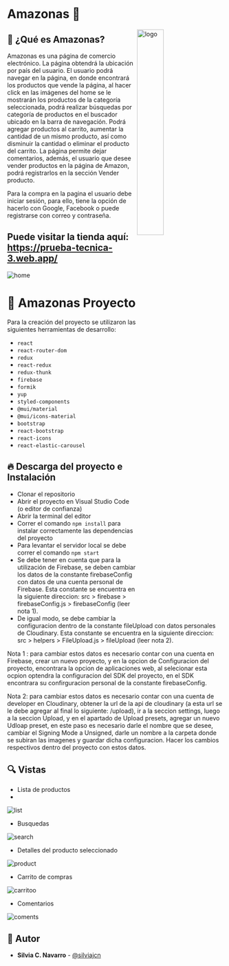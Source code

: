 # Amazonas  🙌

<img width="35%" align="right" style="margin-right:5%" alt="logo" src="https://res.cloudinary.com/silviajcn/image/upload/v1641583841/SPRING-3/logo-footer_zysgvs.png" />

## 📌 ¿Qué es Amazonas? 
Amazonas es una página de comercio electrónico. La página obtendrá la ubicación por país del usuario. El usuario podrá navegar en la página, en donde encontrará los productos que vende la página, al hacer click en las imágenes del home se le mostrarán los productos de la categoría seleccionada, podrá realizar búsquedas por categoría de productos en el buscador ubicado en la barra de navegación. Podrá agregar productos al carrito, aumentar la cantidad de un mismo producto, así como disminuir la cantidad o eliminar el producto del carrito. La página permite dejar comentarios, además, el usuario que desee vender productos en la página de Amazon, podrá registrarlos en la sección Vender producto.

Para la compra en la pagina el usuario debe iniciar sesión, para ello, tiene la opción de hacerlo con Google, Facebook o puede registrarse con correo y contraseña.

## Puede visitar la tienda aquí: https://prueba-tecnica-3.web.app/ 

![home](https://user-images.githubusercontent.com/88461234/150698098-c27325cb-0ec5-40cb-915d-a3d4feeca2f7.png)

    
# 💎 Amazonas Proyecto

Para la creación del proyecto se utilizaron las siguientes herramientas de desarrollo:

* ```react```
* ```react-router-dom```
* ```redux```
* ```react-redux```
* ```redux-thunk```
* ```firebase```
* ```formik```
* ```yup```
* ```styled-components```
* ```@mui/material```
* ```@mui/icons-material```
* ```bootstrap```
* ```react-bootstrap```
* ```react-icons```
* ```react-elastic-carousel```

## 🔥 Descarga del proyecto e Instalación

* Clonar el repositorio
* Abrir el proyecto en Visual Studio Code (o editor de confianza)
* Abrir la terminal del editor
* Correr el comando ```npm install``` para instalar correctamente las dependencias del proyecto
* Para levantar el servidor local se debe correr el comando ```npm start```
* Se debe tener en cuenta que para la utilización de Firebase, se deben cambiar los datos de la constante firebaseConfig con datos de una cuenta personal de Firebase. Esta constante se encuentra en la siguiente direccion: src > firebase > firebaseConfig.js > firebaseConfig (leer nota 1).
* De igual modo, se debe cambiar la configuracion dentro de la constante fileUpload con datos personales de Cloudinary. Esta constante se encuentra en la siguiente direccion: src > helpers > FileUpload.js > fileUpload (leer nota 2).

Nota 1 : para cambiar estos datos es necesario contar con una cuenta en Firebase, crear un nuevo proyecto, y en la opcion de Configuracion del proyecto, encontrara la opcion de aplicaciones web, al selecionar esta ocpion optendra la configuracion del SDK del proyecto, en el SDK encontrara su confirguracion personal de la constante firebaseConfig.

Nota 2: para cambiar estos datos es necesario contar con una cuenta de developer en Cloudinary, obtener la url de la api de cloudinary (a esta url se le debe agregar al final lo siguiente: /upload), ir a la seccion settings, luego a la seccion Upload, y en el apartado de Upload presets, agregar un nuevo Udloap preset, en este paso es necesario darle el nombre que se desee, cambiar el Signing Mode a Unsigned, darle un nombre a la carpeta donde se subiran las imagenes y guardar dicha configuracion. Hacer los cambios respectivos dentro del proyecto con estos datos.

## 🔍 Vistas 

* Lista de productos
* 
![list](https://user-images.githubusercontent.com/88461234/150698393-d042a2fd-f748-4720-a42d-4e11371cd247.png)

* Busquedas

![search](https://user-images.githubusercontent.com/88461234/150698404-becee03e-3144-4555-bd66-710f1c3c4076.png)

* Detalles del producto seleccionado

![product](https://user-images.githubusercontent.com/88461234/150698427-07a91775-41d8-4c61-b78e-f3e305a164e7.png)

* Carrito de compras

![carritoo](https://user-images.githubusercontent.com/88461234/150698444-cfd25405-37de-4336-b780-66837eea2640.png)

* Comentarios

![coments](https://user-images.githubusercontent.com/88461234/150698468-622f12c6-38c8-4162-8f5f-2ce22f0eb883.png)



## 🌟 Autor

* **Silvia C. Navarro**  - [@silviajcn](https://github.com/silviajcn)

